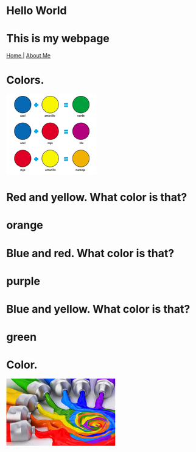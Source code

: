 # Hello World
# This is my webpage

<a href="index.html"> Home </a> | <a href="about.html"> About Me </a>


# Colors.
<img src="colors.png">

# Red and yellow. What color is that?
# orange

# Blue and red. What color is that?
# purple

# Blue and yellow. What color is that?
# green


# Color.
<img src="color3.jfif">





